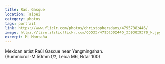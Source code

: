 ```yaml
---
title: Raúl Gasque
location: Taipei
category: photos
tags: portrait
link: https://www.flickr.com/photos/christopheradams/47957382446/
image: https://live.staticflickr.com/65535/47957382446_3393829378_k.jpg
excerpt: Mi Montaña
---
```


Mexican artist Raúl Gasque near Yangmingshan.  
(Summicron-M 50mm f/2, Leica M6, Ektar 100)
